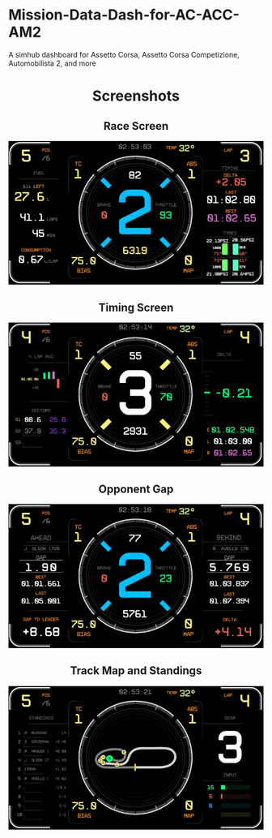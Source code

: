 # Mission-Data-Dash-for-AC-ACC-AM2
A simhub dashboard for  Assetto Corsa,  Assetto Corsa Competizione, Automobilista 2, and more

<h1 align="center"> Screenshots </h1>

<h2 align="center"> Race Screen </h2>

![Race Screen](https://github.com/lerontonge/Mission-Data-Dash-for-AC-ACC-AM2/blob/main/Screenshots/Race-536.jpeg)

<h2 align="center"> Timing Screen </h2>

![Timing Screen](https://github.com/lerontonge/Mission-Data-Dash-for-AC-ACC-AM2/blob/main/Screenshots/Timing-1849.jpeg)

<h2 align="center"> Opponent Gap </h2>

![Opponent Gap](https://github.com/lerontonge/Mission-Data-Dash-for-AC-ACC-AM2/blob/main/Screenshots/VS-1728.jpeg)

<h2 align="center"> Track Map and Standings </h2>

![Track Map and Standings](https://github.com/lerontonge/Mission-Data-Dash-for-AC-ACC-AM2/blob/main/Screenshots/TrackMapAndStandings-1661.jpeg)
